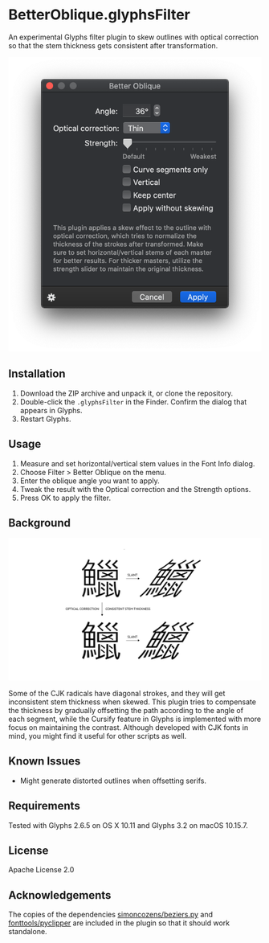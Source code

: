 # BetterOblique.glyphsFilter

An experimental Glyphs filter plugin to skew outlines with optical correction so that the stem thickness gets consistent after transformation.

![](BetterOblique.png)

## Installation

1. Download the ZIP archive and unpack it, or clone the repository.
2. Double-click the `.glyphsFilter` in the Finder. Confirm the dialog that appears in Glyphs.
3. Restart Glyphs.

## Usage

1. Measure and set horizontal/vertical stem values in the Font Info dialog.
2. Choose Filter > Better Oblique on the menu.
3. Enter the oblique angle you want to apply.
4. Tweak the result with the Optical correction and the Strength options.
5. Press OK to apply the filter.

## Background

![](Background.png)

Some of the CJK radicals have diagonal strokes, and they will get inconsistent stem thickness when skewed. This plugin tries to compensate the thickness by gradually offsetting the path according to the angle of each segment, while the Cursify feature in Glyphs is implemented with more focus on maintaining the contrast. Although developed with CJK fonts in mind, you might find it useful for other scripts as well.

## Known Issues

- Might generate distorted outlines when offsetting serifs.

## Requirements

Tested with Glyphs 2.6.5 on OS X 10.11 and Glyphs 3.2 on macOS 10.15.7.

## License

Apache License 2.0

## Acknowledgements

The copies of the dependencies [simoncozens/beziers.py](https://github.com/simoncozens/beziers.py) and [fonttools/pyclipper](https://github.com/fonttools/pyclipper) are included in the plugin so that it should work standalone.
